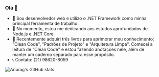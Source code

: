### Olá 👋

- 🔭 Sou desenvolvedor web e utilizo o .NET Framework como minha principal ferramenta de trabalho.
- 🌱 No momento, estou me dedicando aos estudos aprofundados de Node.js e .NET Core.
- 📕 Recentemente adquiri três livros para aprimorar meu conhecimento: "Clean Code", "Padrões de Projeto" e "Arquitetura Limpa". Comecei a leitura de "Clean Code" e estou fazendo anotações nele, além de manter um caderno separado para esse propósito.
- 📞 Contato: (21) 98620-8059


![Anurag's GitHub stats](https://github-readme-stats.vercel.app/api?username=jacksontrr&theme=dark&show_icons=true)
